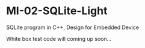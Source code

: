 # MI-02-SQLite-Light
SQLite program in C++, Design for Embedded Device

White box test code will coming up soon...
